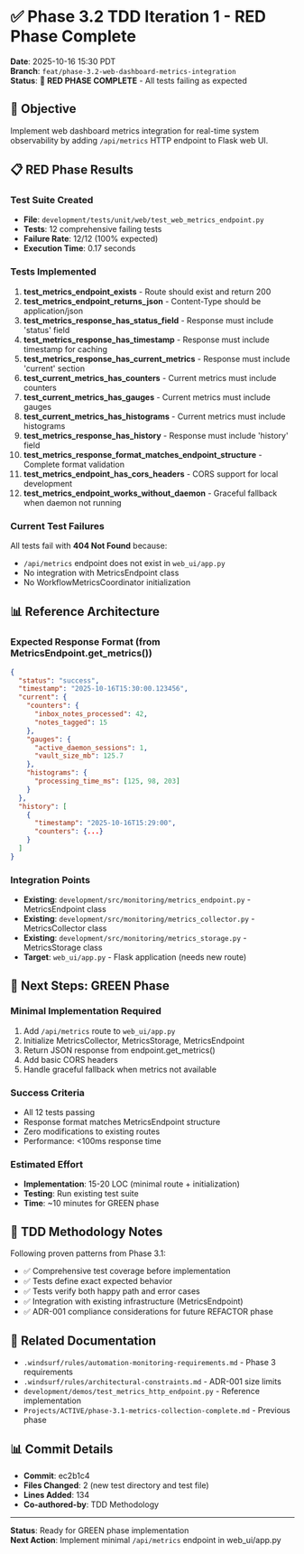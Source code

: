 # ✅ Phase 3.2 TDD Iteration 1 - RED Phase Complete

**Date**: 2025-10-16 15:30 PDT  
**Branch**: `feat/phase-3.2-web-dashboard-metrics-integration`  
**Status**: 🔴 **RED PHASE COMPLETE** - All tests failing as expected

## 🎯 Objective

Implement web dashboard metrics integration for real-time system observability by adding `/api/metrics` HTTP endpoint to Flask web UI.

## 📋 RED Phase Results

### Test Suite Created
- **File**: `development/tests/unit/web/test_web_metrics_endpoint.py`
- **Tests**: 12 comprehensive failing tests
- **Failure Rate**: 12/12 (100% expected)
- **Execution Time**: 0.17 seconds

### Tests Implemented

1. **test_metrics_endpoint_exists** - Route should exist and return 200
2. **test_metrics_endpoint_returns_json** - Content-Type should be application/json
3. **test_metrics_response_has_status_field** - Response must include 'status' field
4. **test_metrics_response_has_timestamp** - Response must include timestamp for caching
5. **test_metrics_response_has_current_metrics** - Response must include 'current' section
6. **test_current_metrics_has_counters** - Current metrics must include counters
7. **test_current_metrics_has_gauges** - Current metrics must include gauges
8. **test_current_metrics_has_histograms** - Current metrics must include histograms
9. **test_metrics_response_has_history** - Response must include 'history' field
10. **test_metrics_response_format_matches_endpoint_structure** - Complete format validation
11. **test_metrics_endpoint_has_cors_headers** - CORS support for local development
12. **test_metrics_endpoint_works_without_daemon** - Graceful fallback when daemon not running

### Current Test Failures

All tests fail with **404 Not Found** because:
- `/api/metrics` endpoint does not exist in `web_ui/app.py`
- No integration with MetricsEndpoint class
- No WorkflowMetricsCoordinator initialization

## 📊 Reference Architecture

### Expected Response Format (from MetricsEndpoint.get_metrics())
```json
{
  "status": "success",
  "timestamp": "2025-10-16T15:30:00.123456",
  "current": {
    "counters": {
      "inbox_notes_processed": 42,
      "notes_tagged": 15
    },
    "gauges": {
      "active_daemon_sessions": 1,
      "vault_size_mb": 125.7
    },
    "histograms": {
      "processing_time_ms": [125, 98, 203]
    }
  },
  "history": [
    {
      "timestamp": "2025-10-16T15:29:00",
      "counters": {...}
    }
  ]
}
```

### Integration Points
- **Existing**: `development/src/monitoring/metrics_endpoint.py` - MetricsEndpoint class
- **Existing**: `development/src/monitoring/metrics_collector.py` - MetricsCollector class
- **Existing**: `development/src/monitoring/metrics_storage.py` - MetricsStorage class
- **Target**: `web_ui/app.py` - Flask application (needs new route)

## 🚀 Next Steps: GREEN Phase

### Minimal Implementation Required
1. Add `/api/metrics` route to `web_ui/app.py`
2. Initialize MetricsCollector, MetricsStorage, MetricsEndpoint
3. Return JSON response from endpoint.get_metrics()
4. Add basic CORS headers
5. Handle graceful fallback when metrics not available

### Success Criteria
- All 12 tests passing
- Response format matches MetricsEndpoint structure
- Zero modifications to existing routes
- Performance: <100ms response time

### Estimated Effort
- **Implementation**: 15-20 LOC (minimal route + initialization)
- **Testing**: Run existing test suite
- **Time**: ~10 minutes for GREEN phase

## 📝 TDD Methodology Notes

Following proven patterns from Phase 3.1:
- ✅ Comprehensive test coverage before implementation
- ✅ Tests define exact expected behavior
- ✅ Tests verify both happy path and error cases
- ✅ Integration with existing infrastructure (MetricsEndpoint)
- ✅ ADR-001 compliance considerations for future REFACTOR phase

## 🔗 Related Documentation

- `.windsurf/rules/automation-monitoring-requirements.md` - Phase 3 requirements
- `.windsurf/rules/architectural-constraints.md` - ADR-001 size limits
- `development/demos/test_metrics_http_endpoint.py` - Reference implementation
- `Projects/ACTIVE/phase-3.1-metrics-collection-complete.md` - Previous phase

## 📊 Commit Details

- **Commit**: ec2b1c4
- **Files Changed**: 2 (new test directory and test file)
- **Lines Added**: 134
- **Co-authored-by**: TDD Methodology

---

**Status**: Ready for GREEN phase implementation  
**Next Action**: Implement minimal `/api/metrics` endpoint in web_ui/app.py
